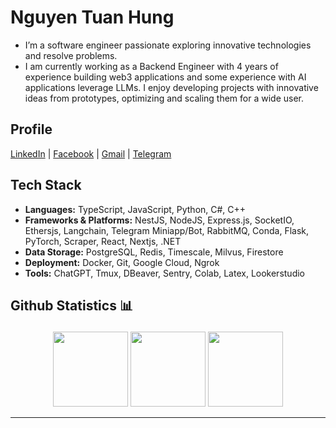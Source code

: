 # Nguyen Tuan Hung
<!-- 
> "Task failed successfully" - undefined
 -->

- I’m a software engineer passionate exploring innovative technologies and resolve problems.
- I am currently working as a Backend Engineer with 4 years of experience building web3 applications and some experience with AI applications leverage LLMs. I enjoy developing projects with innovative ideas from prototypes, optimizing and scaling them for a wide user.

## Profile

[LinkedIn](https://linkedin.com/in/hunglhp1998) | [Facebook](https://fb.com/hunglhp1998) | [Gmail](mailto:hunglhp1998@gmail.com) | [Telegram](https://t.me/Oxtardis)

## Tech Stack
- **Languages:** TypeScript, JavaScript, Python, C#, C++
- **Frameworks & Platforms:** NestJS, NodeJS, Express.js, SocketIO, Ethersjs, Langchain, Telegram Miniapp/Bot, RabbitMQ, Conda, Flask, PyTorch, Scraper, React, Nextjs, .NET
- **Data Storage:** PostgreSQL, Redis, Timescale, Milvus, Firestore
- **Deployment:** Docker, Git, Google Cloud, Ngrok
- **Tools:** ChatGPT, Tmux, DBeaver, Sentry, Colab, Latex, Lookerstudio

<!-- 
## Profile 

[![Linkedin Badge](https://img.shields.io/badge/-Linkedin-white?style=for-the-badge&logo=linkedin&logoColor=blue&link=https://www.linkedin.com/in/hunglhp1998)](https://www.linkedin.com/in/hunglhp1998)
[![Facebook Badge](https://img.shields.io/badge/-Facebook-0066FF?style=for-the-badge&logo=facebook&logoColor=white&link=https://www.facebook.com/hunglhp1998/)](https://www.facebook.com/hunglhp1998/)
[![Gmail Badge](https://img.shields.io/badge/-Gmail-c14438?style=for-the-badge&logo=Gmail&logoColor=white&link=mailto:hunglhp1998@gmail.com)](mailto:hunglhp1998@gmail.com)
[![Telegram Badge](https://img.shields.io/badge/Telegram-2CA5E0?style=for-the-badge&logo=telegram&logoColor=white&link=https://t.me/Oxtardis)](https://t.me/Oxtardis)
[![Leetcode Badge](https://img.shields.io/badge/-Leetcode-FF6600?style=flat-square&logo=leetcode&logoColor=white&link=https://leetcode.com/hunglhp1998)](https://leetcode.com/hunglhp1998)

### Languages

![TypeScript](https://img.shields.io/badge/typescript-%23007ACC.svg?style=for-the-badge&logo=typescript&logoColor=white)
![JavaScript](https://img.shields.io/badge/-JavaScript-black?style=for-the-badge&logo=javascript)
![Python](https://img.shields.io/badge/python-3670A0?style=for-the-badge&logo=python&logoColor=ffdd54)
![C#](https://img.shields.io/badge/C%23-239120?style=for-the-badge&logo=csharp&logoColor=white)
![C++](https://img.shields.io/badge/c++-%2300599C.svg?style=for-the-badge&logo=c%2B%2B&logoColor=white)

### Data Storage
![PostgreSQL](https://img.shields.io/badge/PostgreSQL-316192?style=for-the-badge&logo=postgresql&logoColor=white)
![Redis](https://img.shields.io/badge/redis-%23DD0031.svg?style=for-the-badge&logo=redis&logoColor=white)
![MongoDB](https://img.shields.io/badge/MongoDB-%234ea94b.svg?style=for-the-badge&logo=mongodb&logoColor=white)
![Firestore](https://img.shields.io/badge/firestore-ffca28?style=for-the-badge&logo=firebase&logoColor=black)
![Timescale](https://img.shields.io/badge/TimescaleDB-003B77?style=for-the-badge&logo=timescale&logoColor=white)
![Milvus](https://img.shields.io/badge/milvus-1234?style=for-the-badge&logo=milvus&color=blue)

### Frameworks, Platforms and Libraries
![NestJS](https://img.shields.io/badge/nestjs-%23E0234E.svg?style=for-the-badge&logo=nestjs&logoColor=white)
![NodeJS](https://img.shields.io/badge/node.js-6DA55F?style=for-the-badge&logo=node.js&logoColor=white)
![Express.js](https://img.shields.io/badge/express.js-%23404d59.svg?style=for-the-badge&logo=express&logoColor=%2361DAFB)
![SocketIO](https://img.shields.io/badge/Socket.io-010101?&style=for-the-badge&logo=Socket.io&logoColor=white)
![Ethersjs](https://img.shields.io/badge/ethers-12?style=for-the-badge&logo=ethers&logoColor=%232535A0&color=white)
![Web3JS](https://img.shields.io/badge/web3%20js-F16822?style=for-the-badge&logo=web3.js&logoColor=white)
![Langchain](https://img.shields.io/badge/langchain-1C3C3C?style=for-the-badge&logo=langchain&logoColor=white)
![Telegram Bot](https://img.shields.io/badge/telegrambot-12?style=for-the-badge&logo=telegram&logoColor=white&color=blue)
![RabbitMQ](https://img.shields.io/badge/rabbitmq-%23FF6600.svg?&style=for-the-badge&logo=rabbitmq&logoColor=white)
![JWT](https://img.shields.io/badge/JWT-000000?style=for-the-badge&logo=JSON%20web%20tokens&logoColor=white)
![RapidAPI](https://img.shields.io/badge/rapid-12?style=for-the-badge&logo=rapid&logoColor=%230055DA&color=black)
![Conda](https://img.shields.io/badge/Anaconda-%2344A833.svg?style=for-the-badge&logo=anaconda&logoColor=white)
![Flask](https://img.shields.io/badge/Flask-000000?style=for-the-badge&logo=flask&logoColor=white)
![NumPy](https://img.shields.io/badge/numpy-%23013243.svg?style=for-the-badge&logo=numpy&logoColor=white)
![PyTorch](https://img.shields.io/badge/PyTorch-%23EE4C2C.svg?style=for-the-badge&logo=PyTorch&logoColor=white)
![Scraper](https://img.shields.io/badge/Scrapy-60A839?style=for-the-badge&logo=scrapy&logoColor=white)
![React](https://img.shields.io/badge/-React-CC0000?style=for-the-badge&logo=react)
![.NET](https://img.shields.io/badge/.NET-512BD4?style=for-the-badge&logo=dotnet&logoColor=white)


### Devops
![Docker](https://img.shields.io/badge/-Docker-0000BB?style=for-the-badge&logo=docker)
![Shell Script](https://img.shields.io/badge/shell_script-%23121011.svg?style=for-the-badge&logo=gnu-bash&logoColor=white)
![Git](https://img.shields.io/badge/-Git-996600?style=for-the-badge&logo=git)
![GitLab](https://img.shields.io/badge/GitLab-330F63?style=for-the-badge&logo=gitlab&logoColor=white)
![Google Cloud](https://img.shields.io/badge/GoogleCloud-%234285F4.svg?style=for-the-badge&logo=google-cloud&logoColor=white)
![Ngrok](https://img.shields.io/badge/ngrok-140648?style=for-the-badge&logo=Ngrok&logoColor=white)
![Cloudflare](https://img.shields.io/badge/Cloudflare-F38020?style=for-the-badge&logo=Cloudflare&logoColor=white)
![Rancher](https://img.shields.io/badge/Rancher-0075A8?style=for-the-badge&logo=rancher&logoColor=white)


### Tools
![Tmux](https://img.shields.io/badge/tmux-1BB91F?style=for-the-badge&logo=tmux&logoColor=white)
![DBeaver](https://img.shields.io/badge/dbeaver-382923?style=for-the-badge&logo=dbeaver&logoColor=white)
![Jupyter](https://img.shields.io/badge/Jupyter-F37626.svg?&style=for-the-badge&logo=Jupyter&logoColor=white)
![AnyDesk](https://img.shields.io/badge/anydesk-12?style=for-the-badge&logo=anydesk&logoColor=%23EF443B&color=orange)
![Sentry](https://img.shields.io/badge/Sentry-black?style=for-the-badge&logo=Sentry&logoColor=#362D59)
![Lookerstudio](https://img.shields.io/badge/googledatastudio-12?style=for-the-badge&logo=googledatastudio&logoColor=%23669DF6&color=white)
![ChatGPT](https://img.shields.io/badge/ChatGPT-74aa9c?style=for-the-badge&logo=openai&logoColor=white)
![Colab](https://img.shields.io/badge/Colab-F9AB00?style=for-the-badge&logo=googlecolab&color=525252)
![ESLint](https://img.shields.io/badge/eslint-3A33D1?style=for-the-badge&logo=eslint&logoColor=white)
![Markdown](https://img.shields.io/badge/Markdown-000000?style=for-the-badge&logo=markdown&logoColor=white)
![Latex](https://img.shields.io/badge/LaTeX-47A141?style=for-the-badge&logo=LaTeX&logoColor=white)
 <br /> <br />
 -->

 

## <p>Github Statistics 📊</p>

<div align="center">
<img height="120px" src="https://streak-stats.demolab.com?user=kiyoshitaro&theme=gruvbox&date_format=j%2Fn%5B%2FY%5D" />
<img height="120px" src="https://github-readme-stats.vercel.app/api/top-langs/?username=kiyoshitaro&theme=gruvbox&show_icons=true&card_width=400&hide=cmake,makefile,jupyter%20notebook,html&langs_count=10&layout=compact" />
 <img height="120px" src="https://github-readme-stats.vercel.app/api?username=kiyoshitaro&theme=gruvbox&show_icons=true"/>
</div>
<!--
<div align="center">
// <img height="200px" width="200px" src="https://github-readme-stats.vercel.app/api/wakatime?username=kiyoshitaro&theme=gruvbox&layout=compact&langs_count=8" alt="Kiyoshitaro's WakaTime in last year"/>
<img height="200px" width="1000px" src="https://github-readme-activity-graph.vercel.app/graph?username=kiyoshitaro&theme=gruvbox&card_width=900&radius=12&hide_border=false" alt="Kiyoshitaro's Activity Graph"/>
</div>
-->

<hr>
<br>

<!-- [<img src="https://visitcount.itsvg.in/api?id=kiyoshitaro&icon=5&color=6">](https://visitcount.itsvg.in) -->
